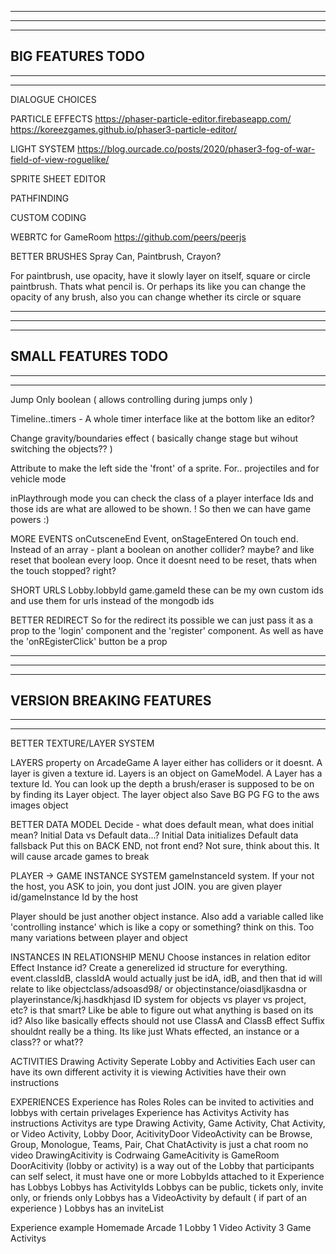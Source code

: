 --------------------------------------------------------------------------------------
--------------------------------------------------------------------------------------
--------------------------------------------------------------------------------------
BIG FEATURES TODO
--------------------------------------------------------------------------------------
--------------------------------------------------------------------------------------
--------------------------------------------------------------------------------------


DIALOGUE CHOICES

PARTICLE EFFECTS
https://phaser-particle-editor.firebaseapp.com/
https://koreezgames.github.io/phaser3-particle-editor/

LIGHT SYSTEM
https://blog.ourcade.co/posts/2020/phaser3-fog-of-war-field-of-view-roguelike/

SPRITE SHEET EDITOR

PATHFINDING

CUSTOM CODING

WEBRTC for GameRoom
https://github.com/peers/peerjs

BETTER BRUSHES
  Spray Can, Paintbrush, Crayon?

  For paintbrush, use opacity, have it slowly layer on itself, square or circle paintbrush. Thats what pencil is. Or perhaps its like you can change the opacity of any brush, also you can change whether its circle or square

--------------------------------------------------------------------------------------
--------------------------------------------------------------------------------------
--------------------------------------------------------------------------------------
SMALL FEATURES TODO
--------------------------------------------------------------------------------------
--------------------------------------------------------------------------------------
--------------------------------------------------------------------------------------

Jump Only boolean ( allows controlling during jumps only )

Timeline..timers - A whole timer interface like at the bottom like an editor?

Change gravity/boundaries effect ( basically change stage but wihout switching the objects?? )

Attribute to make the left side the 'front' of a sprite. For.. projectiles and for vehicle mode

inPlaythrough mode you can check the class of a player interface Ids and those ids are what are allowed to be shown. ! So then we can have game powers :)

MORE EVENTS
  onCutsceneEnd Event, onStageEntered
  On touch end. Instead of an array - plant a boolean on another collider? maybe? and like reset that boolean every loop. Once it doesnt need to be reset, thats when the touch stopped? right?

SHORT URLS
  Lobby.lobbyId
  game.gameId
  these can be my own custom ids and use them for urls instead of the mongodb ids

BETTER REDIRECT
  So for the redirect its possible we can just pass it as a prop to the 'login' component and the 'register' component. As well as have the 'onREgisterClick' button be a prop

--------------------------------------------------------------------------------------
--------------------------------------------------------------------------------------
--------------------------------------------------------------------------------------
VERSION BREAKING FEATURES
--------------------------------------------------------------------------------------
--------------------------------------------------------------------------------------
--------------------------------------------------------------------------------------

BETTER TEXTURE/LAYER SYSTEM

LAYERS property on ArcadeGame
A layer either has colliders or it doesnt. A layer is given a texture id. 
Layers is an object on GameModel. A Layer has a texture Id. You can look up the depth  a brush/eraser is supposed to be on by finding its Layer object. The layer object also
Save BG PG FG to the aws images object

BETTER DATA MODEL
  Decide - what does default mean, what does initial mean?
    Initial Data vs Default data...?
    Initial Data initializes
    Default data fallsback
  Put this on BACK END, not front end? Not sure, think about this. It will cause arcade games to break

PLAYER -> GAME INSTANCE SYSTEM
  gameInstanceId system. If your not the host, you ASK to join, you dont just JOIN. you are given player id/gameInstance Id by the host

  Player should be just another object instance. Also add a variable called like 'controlling instance' which is like a copy or something? think on this. Too many variations between player and object

INSTANCES IN RELATIONSHIP MENU
  Choose instances in relation editor
  Effect Instance id? Create a generelized id structure for everything.
    event.classIdB, classIdA would actually just be idA, idB, and then that id will relate to like objectclass/adsoasd98/ or objectinstance/oiasdljkasdna or playerinstance/kj.hasdkhjasd
    ID system for objects vs player vs project, etc? is that smart? Like be able to figure out what anything is based on its id?
  Also like basically effects should not use ClassA and ClassB
  effect Suffix shouldnt really be a thing. Its like just Whats effected, an instance or a class?? or what??

ACTIVITIES
  Drawing Activity
  Seperate Lobby and Activities
    Each user can have its own different activity it is viewing
    Activities have their own instructions
  
EXPERIENCES
  Experience has Roles
    Roles can be invited to activities and lobbys with certain privelages
  Experience has Activitys
    Activity has instructions
    Activitys are type Drawing Activity, Game Activity, Chat Activity, or Video Activity, Lobby Door, AcitivityDoor 
      VideoActivity can be Browse, Group, Monologue, Teams, Pair, Chat
      ChatActivity is just a chat room no video
      DrawingAcitivity is Codrwaing
      GameAcitivity is GameRoom
      DoorAcitivity (lobby or activity) is a way out of the Lobby that participants can self select, it must have one or more LobbyIds attached to it 
  Experience has Lobbys
    Lobbys has ActivityIds
    Lobbys can be public, tickets only, invite only, or friends only
    Lobbys has a VideoActivity by default ( if part of an experience )
    Lobbys has an inviteList

  Experience example
  Homemade Arcade
    1 Lobby
      1 Video Activity
      3 Game Activitys